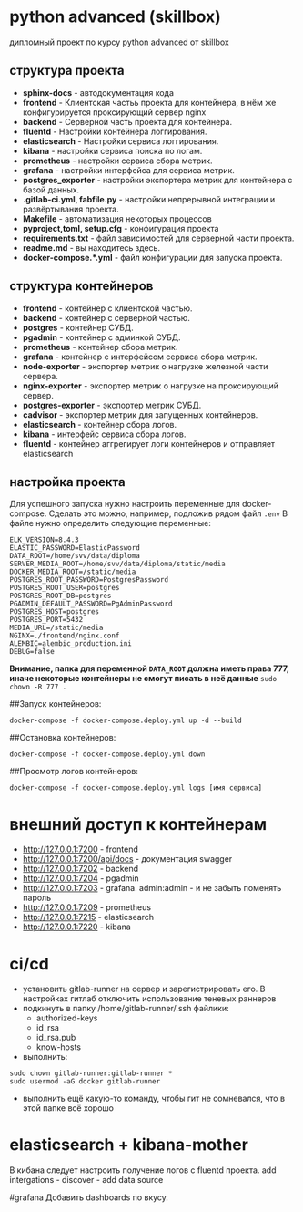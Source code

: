 # python advanced (skillbox)

дипломный проект по курсу python advanced от skillbox

## структура проекта
* **sphinx-docs** - автодокументация кода
* **frontend** - Клиентская частьь проекта для контейнера, в нём же конфигурируется проксирующий сервер nginx
* **backend** - Серверной часть проекта для контейнера.
* **fluentd** - Настройки контейнера логгирования.
* **elasticsearch** - Настройки сервиса логгирования.
* **kibana** - настройки сервиса поиска по логам.
* **prometheus** - настройки сервиса сбора метрик.
* **grafana** - настройки интерфейса для сервиса метрик.
* **postgres_exporter** - настройки экспортера метрик для контейнера с базой данных.
* **.gitlab-ci.yml, fabfile.py** - настройки непрерывной интеграции и развёртывания проекта.
* **Makefile** - автоматизация некоторых процессов
* **pyproject,toml, setup.cfg** - конфигурация проекта
* **requirements.txt** - файл зависимостей для серверной части проекта.
* **readme.md** - вы находитесь здесь.
* **docker-compose.*.yml** - файл конфигурации для запуска проекта.

## структура контейнеров
* **frontend** - контейнер с клиентской частью. 
* **backend** - контейнер с серверной частью.
* **postgres** - контейнер СУБД.
* **pgadmin** - контейнер с админкой СУБД.
* **prometheus** - контейнер сбора метрик.
* **grafana** - контейнер с интерфейсом сервиса сбора метрик.
* **node-exporter** - экспортер метрик о нагрузке железной части сервера.
* **nginx-exporter** - экспортер метрик о нагрузке на проксирующий сервер. 
* **postgres-exporter** - экспортер метрик СУБД.
* **cadvisor** - экспортер метрик для запущенных контейнеров.
* **elasticsearch** - контейнер сбора логов.
* **kibana** - интерфейс сервиса сбора логов.
* **fluentd** - контейнер аггрегирует логи контейнеров и отправляет elasticsearch

## настройка проекта
Для успешного запуска нужно настроить переменные для docker-compose. Сделать это можно, например, подложив рядом файл ```.env```
В файле нужно определить следующие переменные:
```
ELK_VERSION=8.4.3
ELASTIC_PASSWORD=ElasticPassword
DATA_ROOT=/home/svv/data/diploma
SERVER_MEDIA_ROOT=/home/svv/data/diploma/static/media
DOCKER_MEDIA_ROOT=/static/media
POSTGRES_ROOT_PASSWORD=PostgresPassword
POSTGRES_ROOT_USER=postgres
POSTGRES_ROOT_DB=postgres
PGADMIN_DEFAULT_PASSWORD=PgAdminPassword
POSTGRES_HOST=postgres
POSTGRES_PORT=5432
MEDIA_URL=/static/media
NGINX=./frontend/nginx.conf
ALEMBIC=alembic_production.ini
DEBUG=false
```
**Внимание, папка для переменной ```DATA_ROOT``` должна иметь права 777, иначе некоторые контейнеры не смогут писать в неё данные**
```sudo chown -R 777 .```


##Запуск контейнеров:
```shell
docker-compose -f docker-compose.deploy.yml up -d --build
```
##Остановка контейнеров:
```shell
docker-compose -f docker-compose.deploy.yml down
```
##Просмотр логов контейнеров:
```shell
docker-compose -f docker-compose.deploy.yml logs [имя сервиса]
```

# внешний доступ к контейнерам
* http://127.0.0.1:7200 - frontend
* http://127.0.0.1:7200/api/docs - документация swagger
* http://127.0.0.1:7202 - backend
* http://127.0.0.1:7204 - pgadmin
* http://127.0.0.1:7203 - grafana. admin:admin - и не забыть поменять пароль
* http://127.0.0.1:7209 - prometheus
* http://127.0.0.1:7215 - elasticsearch
* http://127.0.0.1:7220 - kibana

# ci/cd
  * установить gitlab-runner на сервер и зарегистрировать его. В настройках гитлаб отключить использование теневых раннеров
  * подкинуть в папку /home/gitlab-runner/.ssh файлики:
    * authorized-keys
    * id_rsa
    * id_rsa.pub
    * know-hosts
  * выполнить:

```shell
sudo chown gitlab-runner:gitlab-runner *
sudo usermod -aG docker gitlab-runner
```
  * выполнить ещё какую-то команду, чтобы гит не сомневался, что в этой папке всё хорошо

# elasticsearch + kibana-mother
В кибана следует настроить получение логов с fluentd проекта. add intergations - discover - add data source

#grafana
Добавить dashboards по вкусу.